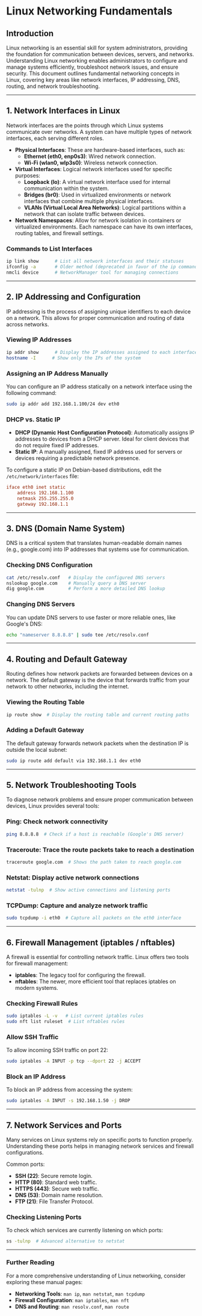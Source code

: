 # Linux Networking Fundamentals

## Introduction
Linux networking is an essential skill for system administrators, providing the foundation for communication between devices, servers, and networks. Understanding Linux networking enables administrators to configure and manage systems efficiently, troubleshoot network issues, and ensure security. This document outlines fundamental networking concepts in Linux, covering key areas like network interfaces, IP addressing, DNS, routing, and network troubleshooting.

---

## 1. Network Interfaces in Linux
Network interfaces are the points through which Linux systems communicate over networks. A system can have multiple types of network interfaces, each serving different roles.

- **Physical Interfaces**: These are hardware-based interfaces, such as:
  - **Ethernet (eth0, enp0s3)**: Wired network connection.
  - **Wi-Fi (wlan0, wlp3s0)**: Wireless network connection.
- **Virtual Interfaces**: Logical network interfaces used for specific purposes:
  - **Loopback (lo)**: A virtual network interface used for internal communication within the system.
  - **Bridges (br0)**: Used in virtualized environments or network interfaces that combine multiple physical interfaces.
  - **VLANs (Virtual Local Area Networks)**: Logical partitions within a network that can isolate traffic between devices.
- **Network Namespaces**: Allow for network isolation in containers or virtualized environments. Each namespace can have its own interfaces, routing tables, and firewall settings.

### Commands to List Interfaces
```sh
ip link show      # List all network interfaces and their statuses
ifconfig -a       # Older method (deprecated in favor of the ip command)
nmcli device      # NetworkManager tool for managing connections
```  

---

## 2. IP Addressing and Configuration
IP addressing is the process of assigning unique identifiers to each device on a network. This allows for proper communication and routing of data across networks.

### Viewing IP Addresses
```sh
ip addr show      # Display the IP addresses assigned to each interface
hostname -I      # Show only the IPs of the system
```  

### Assigning an IP Address Manually
You can configure an IP address statically on a network interface using the following command:
```sh
sudo ip addr add 192.168.1.100/24 dev eth0
```

### DHCP vs. Static IP
- **DHCP (Dynamic Host Configuration Protocol)**: Automatically assigns IP addresses to devices from a DHCP server. Ideal for client devices that do not require fixed IP addresses.
- **Static IP**: A manually assigned, fixed IP address used for servers or devices requiring a predictable network presence.

To configure a static IP on Debian-based distributions, edit the `/etc/network/interfaces` file:
```ini
iface eth0 inet static
    address 192.168.1.100
    netmask 255.255.255.0
    gateway 192.168.1.1
```

---

## 3. DNS (Domain Name System)
DNS is a critical system that translates human-readable domain names (e.g., google.com) into IP addresses that systems use for communication.

### Checking DNS Configuration
```sh
cat /etc/resolv.conf   # Display the configured DNS servers
nslookup google.com    # Manually query a DNS server
dig google.com         # Perform a more detailed DNS lookup
```  

### Changing DNS Servers
You can update DNS servers to use faster or more reliable ones, like Google's DNS:
```sh
echo "nameserver 8.8.8.8" | sudo tee /etc/resolv.conf
```

---

## 4. Routing and Default Gateway
Routing defines how network packets are forwarded between devices on a network. The default gateway is the device that forwards traffic from your network to other networks, including the internet.

### Viewing the Routing Table
```sh
ip route show  # Display the routing table and current routing paths
```  

### Adding a Default Gateway
The default gateway forwards network packets when the destination IP is outside the local subnet:
```sh
sudo ip route add default via 192.168.1.1 dev eth0
```

---

## 5. Network Troubleshooting Tools
To diagnose network problems and ensure proper communication between devices, Linux provides several tools:

### **Ping**: Check network connectivity
```sh
ping 8.8.8.8  # Check if a host is reachable (Google's DNS server)
```

### **Traceroute**: Trace the route packets take to reach a destination
```sh
traceroute google.com  # Shows the path taken to reach google.com
```

### **Netstat**: Display active network connections
```sh
netstat -tulnp  # Show active connections and listening ports
```

### **TCPDump**: Capture and analyze network traffic
```sh
sudo tcpdump -i eth0  # Capture all packets on the eth0 interface
```

---

## 6. Firewall Management (iptables / nftables)
A firewall is essential for controlling network traffic. Linux offers two tools for firewall management:

- **iptables**: The legacy tool for configuring the firewall.
- **nftables**: The newer, more efficient tool that replaces iptables on modern systems.

### Checking Firewall Rules
```sh
sudo iptables -L -v   # List current iptables rules
sudo nft list ruleset  # List nftables rules
```  

### Allow SSH Traffic
To allow incoming SSH traffic on port 22:
```sh
sudo iptables -A INPUT -p tcp --dport 22 -j ACCEPT
```

### Block an IP Address
To block an IP address from accessing the system:
```sh
sudo iptables -A INPUT -s 192.168.1.50 -j DROP
```

---

## 7. Network Services and Ports
Many services on Linux systems rely on specific ports to function properly. Understanding these ports helps in managing network services and firewall configurations.

Common ports:
- **SSH (22)**: Secure remote login.
- **HTTP (80)**: Standard web traffic.
- **HTTPS (443)**: Secure web traffic.
- **DNS (53)**: Domain name resolution.
- **FTP (21)**: File Transfer Protocol.

### Checking Listening Ports
To check which services are currently listening on which ports:
```sh
ss -tulnp  # Advanced alternative to netstat
```

---

### Further Reading
For a more comprehensive understanding of Linux networking, consider exploring these manual pages:
- **Networking Tools**: `man ip`, `man netstat`, `man tcpdump`
- **Firewall Configuration**: `man iptables`, `man nft`
- **DNS and Routing**: `man resolv.conf`, `man route`